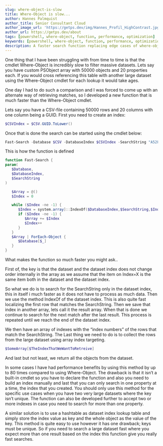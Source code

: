 ```yaml
---
slug: where-object-is-slow
title: Where-Object is slow...
author: Hannes Palmquist
author_title: Senior Consultant Cloud
author_image_url: 'https://getps.dev/img/Hannes_Profil_HighContrast.jpg'
author_url: https://getps.dev/about
tags: [powershell, where-object, function, performance, optimization]
keywords: [powershell, where-object, function, performance, optimization]
description: A faster search function replacing edge cases of where-object
---
```


<div class="fb-share-button"
data-href="https://getps.dev/blog/where-object-is-slow"
data-layout="button"
data-size="small">
</div>

One thing that I have been struggling with from time to time is that the cmdlet Where-Object is incredibly slow to filter massive datasets. Lets say you have custom PSObject array with 50000 objects and 20 properties each. If you would cross referencing this table with another large dataset using the Where-Object cmdlet for each lookup it would take ages.

One day I had to do such a comparison and I was forced to come up with an alternate way of retrieving matches, so I developed a new function that is much faster than the Where-Object cmdlet.

Lets say you have a CSV-file containing 50000 rows and 20 columns with one column being a GUID. First you need to create an index:

```powershell
$CSVIndex = $CSV.GUID.ToLower()
```

Once that is done the search can be started using the cmdlet below:

```powershell
Fast-Search -Database $CSV -DatabaseIndex $CSVIndex -SearchString "A52FB-...-27422"
```

This is how the function is defined

```powershell
function Fast-Search {
param(
   $Database,
   $DatabaseIndex,
   $SearchString
)

   $Array = @()
   $Index = 0

   while ($Index -ne -1) {
      $Index = system.array]::IndexOf($DatabaseIndex,$SearchString,$Index)
      if ($Index -ne -1) {
         $Array += $Index
         $Index++
      }
   }
   $Array | ForEach-Object {
      $Database[$_]
   }
}
```

What makes the function so much faster you might ask..

First of, the key is that the dataset and the dataset index does not change order internally in the array as we assume that the item on Index=X is the same item both in the dataset and the dataset index.

So what we do is to search for the SearchString only in the dataset index, this in itself i much faster as it does not have to process as much data. Then we use the method IndexOf of the dataset index. This is also quite fast localizing the first row that matches the SearchString. Then we save that index in another array, lets call it the result array. When that is done we continue to search for the next match after the last result. This process is repeated until we reach the end of the dataset index.

We then have an array of indexes with the “index numbers” of the rows that match the SearchString. The Last thing we need to do is to collect the rows from the large dataset using array index targeting.

```powershell
$SomeArray[$TheIndexThatWeWantToRetreive]
```

And last but not least, we return all the objects from the dataset.

In some cases I have had performance benefits by using this method by up to 80 times compared to using Where-Object. The drawback is that it isn’t a built-in cmdlet so you have to declare the function and also you need to build an index manually and last that you can only search in one property at a time, the index that you created. You should only use this method for the specific use cases when you have two very large datasets where the key isn’t unique. The function can also be developed further to accept two or more indexes in case you need to search for more than one property.

A similar solution is to use a hashtable as dataset index lookup table and simply store the index value as key and the whole object as the value of the key. This method is quite easy to use however it has one drawback; keys must be unique. So if you need to search a large dataset fast where you expect more than one result based on the index this function give you really fast searches.

<Comments />
